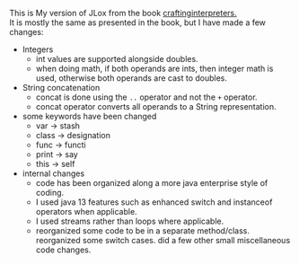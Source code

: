 This is My version of JLox from the book [craftinginterpreters.](http://www.craftinginterpreters.com/)   
It is mostly the same as presented in the book, but I have made a few changes:  
- Integers
  - int values are supported alongside doubles.
  - when doing math, if both operands are ints, then integer math is used, otherwise both operands are cast to doubles.
- String concatenation  
  - concat is done using the `..` operator and not the `+`  operator.  
  - concat operator converts all operands to a String representation.  
- some keywords have been changed  
  - var -> stash
  - class -> designation
  - func -> functi
  - print -> say
  - this -> self
- internal changes
  - code has been organized along a more java enterprise style of coding.
  - I used java 13 features such as enhanced switch and instanceof operators when applicable.
  - I used streams rather than loops where applicable.
  - reorganized some code to be in a separate method/class. reorganized some switch cases. did a few other small miscellaneous code changes.
